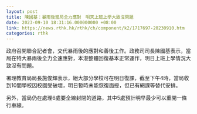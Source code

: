 ```yaml
---
layout: post
title: 陳國基：暴雨後當局全力應對　明天上班上學大致沒問題
date: 2023-09-10 18:31:16.000000000 +08:00
link: https://news.rthk.hk/rthk/ch/component/k2/1717697-20230910.htm
categories: rthk
---
```


政府召開聯合記者會，交代暴雨後的應對和善後工作。政務司司長陳國基表示，當局在特大暴雨後全力全速應對，本港整體回復基本正常運作，明日上班上學情況大致沒有問題。

署理教育局局長施俊輝表示，絕大部分學校可在明日復課，截至下午4時，當局收到10間學校因校園受破壞，明日暫時未能恢復面授，但已有網課等替代安排。

另外，當局仍在處理6處要全線封閉的道路，其中5處預計明早最少可以重開一條行車線。
